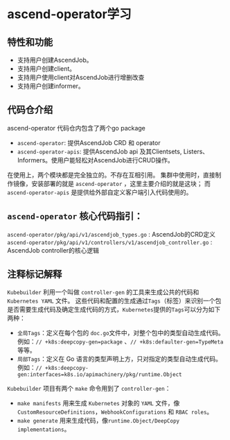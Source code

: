 # ascend-operator学习

## 特性和功能
-	支持用户创建AscendJob。
-	支持用户创建client。
-	支持用户使用client对AscendJob进行增删改查
-	支持用户创建informer。

## 代码仓介绍
ascend-operator 代码仓内包含了两个go package
- `ascend-operator`: 提供AscendJob CRD 和 operator
- `ascend-operator-apis`: 提供AscendJob api 及其Clientsets, Listers、Informers。使用户能轻松对AscendJob进行CRUD操作。

在使用上，两个模块都是完全独立的。不存在互相引用。
集群中使用时，直接制作镜像，安装部署的就是 `ascend-operator` ，这里主要介绍的就是这块；
而 `ascend-operator-apis` 是提供给外部自定义客户端引入代码使用的。

## `ascend-operator` 核心代码指引：
`ascend-operator/pkg/api/v1/ascendjob_types.go` : AscendJob的CRD定义
`ascend-operator/pkg/api/v1/controllers/v1/ascendjob_controller.go` : AscendJob controller的核心逻辑


## 注释标记解释
`Kubebuilder` 利用一个叫做 `controller-gen` 的工具来生成公共的代码和` Kubernetes YAML` 文件。 
这些代码和配置的生成通过`Tags`（标签）来识别一个包是否需要生成代码及确定生成代码的方式，`Kubernetes`提供的`Tags`可以分为如下两种：
- `全局Tags`：定义在每个包的 `doc.go`文件中，对整个包中的类型自动生成代码。例如：`// +k8s:deepcopy-gen=package` 、`// +k8s:defaulter-gen=TypeMeta` 等等。
- `局部Tags`：定义在 Go 语言的类型声明上方，只对指定的类型自动生成代码。例如：`// +k8s:deepcopy-gen:interfaces=k8s.io/apimachinery/pkg/runtime.Object`


`Kubebuilder` 项目有两个 `make` 命令用到了 `controller-gen`：
- `make manifests` 用来生成 `Kubernetes` 对象的 `YAML` 文件，像`CustomResourceDefinitions`，`WebhookConfigurations` 和 `RBAC roles`。
- `make generate` 用来生成代码，像`runtime.Object/DeepCopy implementations`。

